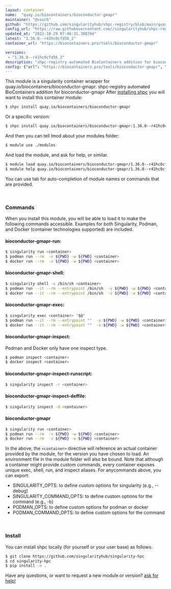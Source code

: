 ```yaml
---
layout: container
name:  "quay.io/biocontainers/bioconductor-gmapr"
maintainer: "@vsoch"
github: "https://github.com/singularityhub/shpc-registry/blob/main/quay.io/biocontainers/bioconductor-gmapr/container.yaml"
config_url: "https://raw.githubusercontent.com//singularityhub/shpc-registry/main/quay.io/biocontainers/bioconductor-gmapr/container.yaml"
updated_at: "2022-10-29 07:46:31.308764"
latest: "1.36.0--r41hc0cfd56_2"
container_url: "https://biocontainers.pro/tools/bioconductor-gmapr"

versions:
 - "1.36.0--r41hc0cfd56_2"
description: "shpc-registry automated BioContainers addition for bioconductor-gmapr"
config: {"url": "https://biocontainers.pro/tools/bioconductor-gmapr", "maintainer": "@vsoch", "description": "shpc-registry automated BioContainers addition for bioconductor-gmapr", "latest": {"1.36.0--r41hc0cfd56_2": "sha256:5b6fcab399519f0e29b38c316246c4159c1722bd7fad36645e9ede4c6298673d"}, "tags": {"1.36.0--r41hc0cfd56_2": "sha256:5b6fcab399519f0e29b38c316246c4159c1722bd7fad36645e9ede4c6298673d"}, "docker": "quay.io/biocontainers/bioconductor-gmapr"}
---
```


This module is a singularity container wrapper for quay.io/biocontainers/bioconductor-gmapr.
shpc-registry automated BioContainers addition for bioconductor-gmapr
After [installing shpc](#install) you will want to install this container module:


```bash
$ shpc install quay.io/biocontainers/bioconductor-gmapr
```

Or a specific version:

```bash
$ shpc install quay.io/biocontainers/bioconductor-gmapr:1.36.0--r41hc0cfd56_2
```

And then you can tell lmod about your modules folder:

```bash
$ module use ./modules
```

And load the module, and ask for help, or similar.

```bash
$ module load quay.io/biocontainers/bioconductor-gmapr/1.36.0--r41hc0cfd56_2
$ module help quay.io/biocontainers/bioconductor-gmapr/1.36.0--r41hc0cfd56_2
```

You can use tab for auto-completion of module names or commands that are provided.

<br>

### Commands

When you install this module, you will be able to load it to make the following commands accessible.
Examples for both Singularity, Podman, and Docker (container technologies supported) are included.

#### bioconductor-gmapr-run:

```bash
$ singularity run <container>
$ podman run --rm  -v ${PWD} -w ${PWD} <container>
$ docker run --rm  -v ${PWD} -w ${PWD} <container>
```

#### bioconductor-gmapr-shell:

```bash
$ singularity shell -s /bin/sh <container>
$ podman run --it --rm --entrypoint /bin/sh  -v ${PWD} -w ${PWD} <container>
$ docker run --it --rm --entrypoint /bin/sh  -v ${PWD} -w ${PWD} <container>
```

#### bioconductor-gmapr-exec:

```bash
$ singularity exec <container> "$@"
$ podman run --it --rm --entrypoint ""  -v ${PWD} -w ${PWD} <container> "$@"
$ docker run --it --rm --entrypoint ""  -v ${PWD} -w ${PWD} <container> "$@"
```

#### bioconductor-gmapr-inspect:

Podman and Docker only have one inspect type.

```bash
$ podman inspect <container>
$ docker inspect <container>
```

#### bioconductor-gmapr-inspect-runscript:

```bash
$ singularity inspect -r <container>
```

#### bioconductor-gmapr-inspect-deffile:

```bash
$ singularity inspect -d <container>
```



#### bioconductor-gmapr

```bash
$ singularity run <container>
$ podman run --rm  -v ${PWD} -w ${PWD} <container>
$ docker run --rm  -v ${PWD} -w ${PWD} <container>
```


In the above, the `<container>` directive will reference an actual container provided
by the module, for the version you have chosen to load. An environment file in the
module folder will also be bound. Note that although a container
might provide custom commands, every container exposes unique exec, shell, run, and
inspect aliases. For anycommands above, you can export:

 - SINGULARITY_OPTS: to define custom options for singularity (e.g., --debug)
 - SINGULARITY_COMMAND_OPTS: to define custom options for the command (e.g., -b)
 - PODMAN_OPTS: to define custom options for podman or docker
 - PODMAN_COMMAND_OPTS: to define custom options for the command

<br>

### Install

You can install shpc locally (for yourself or your user base) as follows:

```bash
$ git clone https://github.com/singularityhub/singularity-hpc
$ cd singularity-hpc
$ pip install -e .
```

Have any questions, or want to request a new module or version? [ask for help!](https://github.com/singularityhub/singularity-hpc/issues)